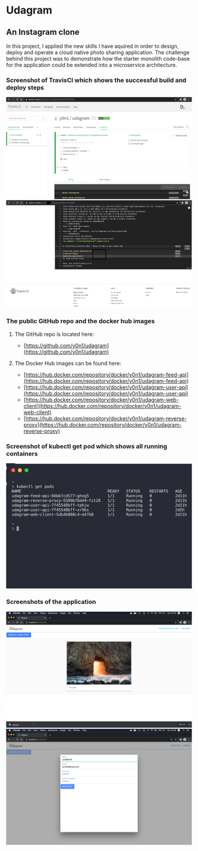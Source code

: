 # Udagram
## An Instagram clone

In this project, I applied the new skills I have aquired in order to design, deploy and operate a cloud native photo sharing application. The challenge behind this project was to demonstrate how the starter monolith code-base for the application could be extended into a microservice architecture.

### Screenshot of TravisCI which shows the successful build and deploy steps
![Screenshot of TravisCI which shows the successful build steps](screenshots/build.png)
![Screenshot of TravisCI which shows the successful deploy steps](screenshots/deploy.png)

### The public GitHub repo and the docker hub images
1. The GitHub repo is located here: 
    - [https://github.com/y0n1/udagram](https://github.com/y0n1/udagram) 

2. The Docker Hub images can be found here: 
    - [https://hub.docker.com/repository/docker/y0n1/udagram-feed-api](https://hub.docker.com/repository/docker/y0n1/udagram-feed-api)
    - [https://hub.docker.com/repository/docker/y0n1/udagram-user-api](https://hub.docker.com/repository/docker/y0n1/udagram-user-api)
    - [https://hub.docker.com/repository/docker/y0n1/udagram-web-client](https://hub.docker.com/repository/docker/y0n1/udagram-web-client)
    - [https://hub.docker.com/repository/docker/y0n1/udagram-reverse-proxy](https://hub.docker.com/repository/docker/y0n1/udagram-reverse-proxy)

### Screenshot of kubectl get pod which shows all running containers
![Screenshot of kubectl get pod which shows all running containers](screenshots/pods.png)


### Screenshots of the application
![Screenshot of the application](screenshots/feed.png)
![Screenshot of the application](screenshots/registration.png)
